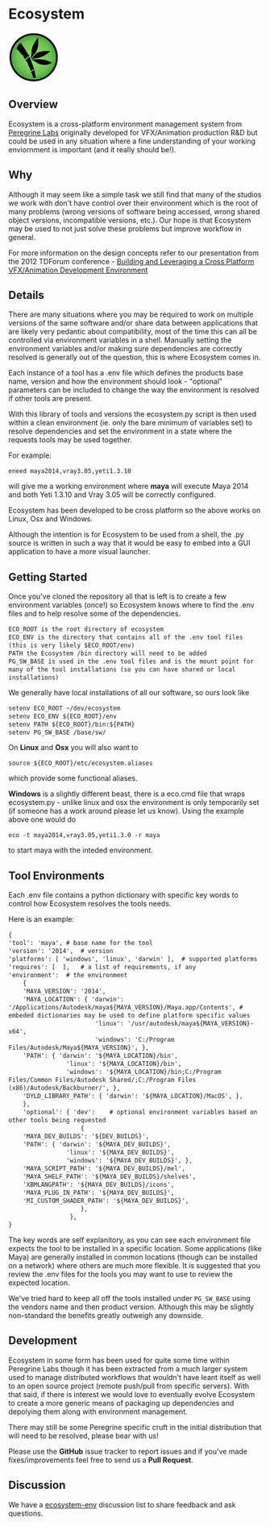 # Ecosystem 
![Ecosystem](images/ecosystem.png?raw=true)
## Overview
Ecosystem is a cross-platform environment management system from [Peregrine Labs](http://peregrinelabs.com) originally developed for VFX/Animation production R&D but could be used in any situation where a fine understanding of your working enviornment is important (and it really should be!).  

## Why
Although it may seem like a simple task we still find that many of the studios we work with don't have control over their environment which is the root of many problems (wrong versions of software being accessed, wrong shared object versions, incompatible versions, etc.).  Our hope is that Ecosystem may be used to not just solve these problems but improve workflow in general.  

For more information on the design concepts refer to our presentation from the 2012 TDForum conference - [Building and Leveraging a Cross Platform VFX/Animation Development Environment](http://peregrinelabs-share.s3.amazonaws.com/CDoncaster_TDForum2012.pdf)

## Details
There are many situations where you may be required to work on multiple versions of the same software and/or share data between applications that are likely very pedantic about compatibility, most of the time this can all be controlled via environment variables in a shell.  Manually setting the environment variables and/or making sure dependencies are correctly resolved is generally out of the question, this is where Ecosystem comes in.  

Each instance of a tool has a .env file which defines the products base name, version and how the environment should look - "optional" parameters can be included to change the way the environment is resolved if other tools are present. 

With this library of tools and versions the ecosystem.py script is then used within a clean environment (ie. only the bare minimum of variables set) to resolve dependencies and set the environment in a state where the requests tools may be used together. 

For example:

	eneed maya2014,vray3.05,yeti1.3.10

will give me a working environment where **maya** will execute Maya 2014 and both Yeti 1.3.10 and Vray 3.05 will be correctly configured. 

Ecosystem has been developed to be cross platform so the above works on Linux, Osx and Windows.  

Although the intention is for Ecosystem to be used from a shell, the .py source is written in such a way that it would be easy to embed into a GUI application to have a more visual launcher.  

## Getting Started
Once you've cloned the repository all that is left is to create a few environment variables (once!) so Ecosystem knows where to find the .env files and to help resolve some of the dependencies. 

	ECO_ROOT is the root directory of ecosystem
	ECO_ENV is the directory that contains all of the .env tool files (this is very likely $ECO_ROOT/env)
	PATH the Ecosystem /bin directory will need to be added
	PG_SW_BASE is used in the .env tool files and is the mount point for many of the tool installations (so you can have shared or local installations)

We generally have local installations of all our software, so ours look like

	setenv ECO_ROOT ~/dev/ecosystem
	setenv ECO_ENV ${ECO_ROOT}/env
	setenv PATH ${ECO_ROOT}/bin:${PATH}
	setenv PG_SW_BASE /base/sw/

On **Linux** and **Osx** you will also want to 

	source ${ECO_ROOT}/etc/ecosystem.aliases

which provide some functional aliases.  

**Windows** is a slightly different beast, there is a eco.cmd file that wraps ecosystem.py - unlike linux and osx the environment is only temporarily set (if someone has a work around please let us know).  Using the example above one would do 

	eco -t maya2014,vray3.05,yeti1.3.0 -r maya

to start maya with the inteded environment. 

## Tool Environments

Each .env file contains a python dictionary with specific key words to control how Ecosystem resolves the tools needs.  

Here is an example:

	{
	'tool': 'maya', # base name for the tool
	'version': '2014',	# version
	'platforms': [ 'windows', 'linux', 'darwin' ],	# supported platforms
	'requires': [  ],	# a list of requirements, if any
	'environment':	# the environment
		{
		'MAYA_VERSION': '2014',
		'MAYA_LOCATION': { 'darwin': '/Applications/Autodesk/maya${MAYA_VERSION}/Maya.app/Contents', # embeded dictionaries may be used to define platform specific values
							'linux': '/usr/autodesk/maya${MAYA_VERSION}-x64',
							'windows': 'C:/Program Files/Autodesk/Maya${MAYA_VERSION}', },
		'PATH': { 'darwin': '${MAYA_LOCATION}/bin',
					'linux': '${MAYA_LOCATION}/bin',
					'windows': '${MAYA_LOCATION}/bin;C:/Program Files/Common Files/Autodesk Shared/;C:/Program Files (x86)/Autodesk/Backburner/', },
		'DYLD_LIBRARY_PATH': { 'darwin': '${MAYA_LOCATION}/MacOS', },
		},
		'optional': { 'dev':	# optional environment variables based on other tools being requested
						{
		'MAYA_DEV_BUILDS': '${DEV_BUILDS}',
		'PATH': { 'darwin': '${MAYA_DEV_BUILDS}',
					'linux': '${MAYA_DEV_BUILDS}',
					'windows': '${MAYA_DEV_BUILDS}', },
		'MAYA_SCRIPT_PATH': '${MAYA_DEV_BUILDS}/mel',
		'MAYA_SHELF_PATH': '${MAYA_DEV_BUILDS}/shelves',
		'XBMLANGPATH': '${MAYA_DEV_BUILDS}/icons',
		'MAYA_PLUG_IN_PATH': '${MAYA_DEV_BUILDS}',
		'MI_CUSTOM_SHADER_PATH': '${MAYA_DEV_BUILDS}',
						},
					 },
	}

The key words are self explanitory, as you can see each environment file expects the tool to be installed in a specific location.  Some applications (like Maya) are generally installed in common locations (though can be installed on a network) where others are much more flexible.  It is suggested that you review the .env files for the tools you may want to use to review the expected location.  

We've tried hard to keep all off the tools installed under `PG_SW_BASE` using the vendors name and then product version.  Although this may be slightly non-standard the benefits greatly outweigh any downside.

## Development
Ecosystem in some form has been used for quite some time within Peregrine Labs though it has been extracted from a much larger system used to manage distributed workflows that wouldn't have leant itself as well to an open source project (remote push/pull from specific servers).  With that said, if there is interest we would love to eventually evolve Ecosystem to create a more generic means of packaging up dependencies and depolying them along with environment management.

There may still be some Peregrine specific cruft in the initial distribution that will need to be resolved, please bear with us! 

Please use the **GitHub** issue tracker to report issues and if you've made fixes/improvements feel free to send us a **Pull Request**.

## Discussion
We have a [ecosystem-env](https://groups.google.com/forum/#!forum/ecosystem-env) discussion list to share feedback and ask questions.

